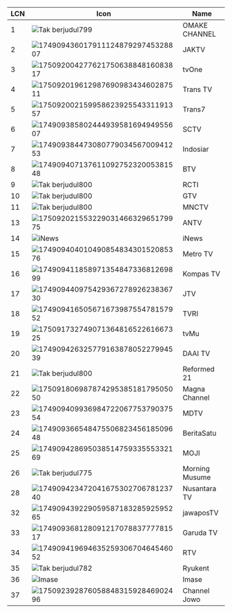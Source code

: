 LCN | Icon | Name
-- | -- | --
1 | ![Tak berjudul799](https://github.com/user-attachments/assets/3fdc11f5-78aa-4dc1-a2d9-58c656d2bc1c) | OMAKE CHANNEL
2 | ![17490943601791112487929745328807](https://github.com/user-attachments/assets/51a81907-a09e-46b7-9a07-0ab7b0e81e89) | JAKTV
3 | ![17509200427762175063884816083817](https://github.com/user-attachments/assets/4b545b99-1ddb-4a00-b448-0e79543fdf54) | tvOne
4 | ![17509201961298769098343460287511](https://github.com/user-attachments/assets/45a7ea16-dd1f-4489-8bd9-353e887277b8) | Trans TV
5 | ![17509200215995862392554331191357](https://github.com/user-attachments/assets/75604680-8253-4e34-9832-1d084e175a0c) | Trans7
6 | ![17490938580244493958169494955607](https://github.com/user-attachments/assets/c7c69ed9-bd7c-4d70-b5c7-9a72e4f22c73) | SCTV
7 | ![17490938447308077903456700941253](https://github.com/user-attachments/assets/49d43d3b-6ba0-472c-a4f7-e5665be106e4) | Indosiar
8 | ![17490940713761109275232005381548](https://github.com/user-attachments/assets/f3ef4976-3f07-49e1-bba5-0ab503011a9c) | BTV
9 | ![Tak berjudul800](https://github.com/user-attachments/assets/ae46c13a-cfef-40f4-94d5-eae10c20cce6) | RCTI
10 | ![Tak berjudul800](https://github.com/user-attachments/assets/ae46c13a-cfef-40f4-94d5-eae10c20cce6) | GTV
11 | ![Tak berjudul800](https://github.com/user-attachments/assets/ae46c13a-cfef-40f4-94d5-eae10c20cce6) | MNCTV
13 | ![17509202155322903146632965179975](https://github.com/user-attachments/assets/499790a9-3e3c-4496-b103-004a8e1f7476) | ANTV
14 | ![iNews](https://github.com/user-attachments/assets/91ff7d1e-6c5a-472a-911a-531efa6f5740) | iNews
15 | ![17490940401049085483430152085376](https://github.com/user-attachments/assets/66c36b06-6ece-4c06-b505-63544ee0937b) | Metro TV
16 | ![17490941185897135484733681269899](https://github.com/user-attachments/assets/0b5ddb92-15f2-434d-bb9e-c45acb28c0da) | Kompas TV
17 | ![17490944097542936727892623836730](https://github.com/user-attachments/assets/92e3a061-4db4-4aeb-bdf5-5089e9adc988) | JTV
18 | ![17490941650567167398755478157952](https://github.com/user-attachments/assets/15f3bd02-3137-434e-b4d1-06d03f50b292) | TVRI
19 | ![17509173274907136481652261667325](https://github.com/user-attachments/assets/10c5a89d-d173-471f-a83a-dbf149086f9d) | tvMu
20 | ![17490942632577916387805227994539](https://github.com/user-attachments/assets/db42cb0f-a6e4-46d1-8e4e-d25335a3b429) | DAAI TV
21 | ![Tak berjudul800](https://github.com/user-attachments/assets/ae46c13a-cfef-40f4-94d5-eae10c20cce6) | Reformed 21
22 | ![17509180698787429538518179505050](https://github.com/user-attachments/assets/c54121ab-dfca-4b90-b1aa-fd02629d0aee) | Magna Channel
23 | ![17490940993698472206775379037554](https://github.com/user-attachments/assets/a6d483da-1d69-4344-aaa6-98bd3cefbc2f) | MDTV
24 | ![17490936654847550682345618509648](https://github.com/user-attachments/assets/eece29a4-839c-4371-ac16-90a253b7b8fd) | BeritaSatu
25 | ![17490942869503851475933555332169](https://github.com/user-attachments/assets/8eb506bd-1c82-4861-9ff0-70d246910ec1) | MOJI
26 | ![Tak berjudul775](https://github.com/user-attachments/assets/d267ac3d-a180-471f-956f-da3a3bf8399b) | Morning Musume
28 | ![17490942347204167530270678123740](https://github.com/user-attachments/assets/38bf99c2-1766-40b9-8217-1628652fc6e2) | Nusantara TV
32 | ![17490943922905958718328592595265](https://github.com/user-attachments/assets/458f768b-8f79-4ca4-909c-89022a64e443) | jawaposTV
33 | ![17490936812809121707883777781517](https://github.com/user-attachments/assets/c25c813f-3559-4ebd-8cf5-549d0838bb83) | Garuda TV
34 | ![17490941969463525930670464546052](https://github.com/user-attachments/assets/a9b7d660-2f55-4438-8f57-d9dc10805125) | RTV
35 | ![Tak berjudul782](https://github.com/user-attachments/assets/b34da2f8-f27d-4a3a-8c87-2e7a793140b8) | Ryukent
36 | ![[Imase](https://store.imase-official.com/cdn/shop/files/ogp_imase.png?v=1712642872)](https://store.imase-official.com/cdn/shop/files/ogp_imase.png?v=1712642872) | Imase
37 | ![17509239287605884831592846902496](https://github.com/user-attachments/assets/e1a78c23-b450-4d3d-831f-c1435f615840) | Channel Jowo
